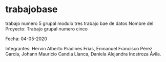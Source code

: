 # trabajobase
trabajo numero 5 grupal modulo tres
trabajo bae de datos 
Nombre del Proyecto: Trabajo grupal numero cinco  

Fecha: 04-05-2020 

Integrantes: Hervin Alberto Pradines Frías, Enmanuel Francisco Pérez García, Johann Mauricio Candia Llanca, Daniela Alejandra Inostroza Ávila. 


